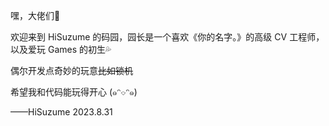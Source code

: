 <!--<img align='right' src='https://cdn.jsdelivr.net/gh/HiSuzume/hisuzume/suzume.png' width='410px'>-->

嘿，大佬们👋

欢迎来到 HiSuzume 的码园，园长是一个喜欢《你的名字。》的高级 CV 工程师，以及爱玩 Games 的初生💦

偶尔开发点奇妙的玩意~~比如锁机~~

希望我和代码能玩得开心 (๑ᵔ⌔ᵔ๑)

——HiSuzume 2023.8.31
